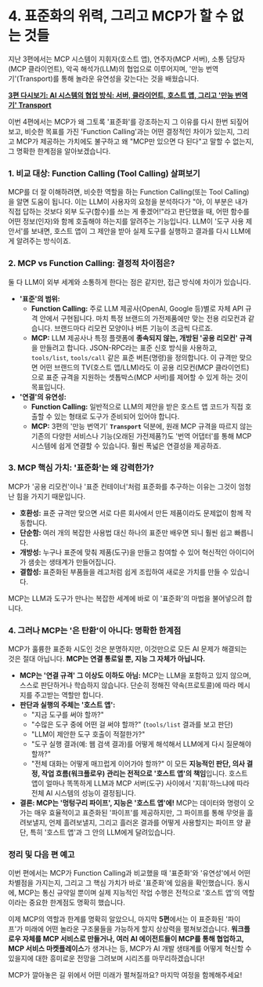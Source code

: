# 4. 표준화의 위력, 그리고 MCP가 할 수 없는 것들

지난 3편에서는 MCP 시스템이 지휘자(호스트 앱), 연주자(MCP 서버), 소통 담당자(MCP 클라이언트), 악곡 해석가(LLM)의 협업으로 이루어지며, '만능 번역기'(Transport)를 통해 놀라운 유연성을 갖는다는 것을 배웠습니다.

**[3편 다시보기: AI 시스템의 협업 방식: 서버, 클라이언트, 호스트 앱, 그리고 '만능 번역기' Transport](part3.md)**

이번 4편에서는 MCP가 왜 그토록 '표준화'를 강조하는지 그 이유를 다시 한번 되짚어보고, 비슷한 목표를 가진 'Function Calling'과는 어떤 결정적인 차이가 있는지, 그리고 MCP가 제공하는 가치에도 불구하고 왜 "MCP만 있으면 다 된다"고 말할 수 없는지, 그 명확한 한계점을 알아보겠습니다.

### 1. 비교 대상: Function Calling (Tool Calling) 살펴보기

MCP를 더 잘 이해하려면, 비슷한 역할을 하는 Function Calling(또는 Tool Calling)을 알면 도움이 됩니다. 이는 LLM이 사용자의 요청을 분석하다가 "아, 이 부분은 내가 직접 답하는 것보다 외부 도구(함수)를 쓰는 게 좋겠어!"라고 판단했을 때, 어떤 함수를 어떤 정보(인자)와 함께 호출해야 하는지를 알려주는 기능입니다. LLM이 '도구 사용 제안서'를 보내면, 호스트 앱이 그 제안을 받아 실제 도구를 실행하고 결과를 다시 LLM에게 알려주는 방식이죠.

### 2. MCP vs Function Calling: 결정적 차이점은?

둘 다 LLM이 외부 세계와 소통하게 한다는 점은 같지만, 접근 방식에 차이가 있습니다.

* **'표준'의 범위:**
    * **Function Calling:** 주로 LLM 제공사(OpenAI, Google 등)별로 자체 API 규격 안에서 구현됩니다. 마치 특정 브랜드의 가전제품에만 맞는 전용 리모컨과 같습니다. 브랜드마다 리모컨 모양이나 버튼 기능이 조금씩 다르죠.
    * **MCP:** LLM 제공사나 특정 플랫폼에 **종속되지 않는, 개방된 '공용 리모컨' 규격**을 만들려고 합니다. JSON-RPC라는 표준 신호 방식을 사용하고, `tools/list`, `tools/call` 같은 표준 버튼(명령)을 정의합니다. 이 규격만 맞으면 어떤 브랜드의 TV(호스트 앱/LLM)라도 이 공용 리모컨(MCP 클라이언트)으로 표준 규격을 지원하는 셋톱박스(MCP 서버)를 제어할 수 있게 하는 것이 목표입니다.
* **'연결'의 유연성:**
    * **Function Calling:** 일반적으로 LLM의 제안을 받은 호스트 앱 코드가 직접 호출할 수 있는 형태로 도구가 준비되어 있어야 합니다.
    * **MCP:** 3편의 '만능 번역기' **`Transport`** 덕분에, 원래 MCP 규격을 따르지 않는 기존의 다양한 서비스나 기능(오래된 가전제품?)도 '번역 어댑터'를 통해 MCP 시스템에 쉽게 연결할 수 있습니다. 훨씬 폭넓은 연결성을 제공하죠.

### 3. MCP 핵심 가치: '표준화'는 왜 강력한가?

MCP가 '공용 리모컨'이나 '표준 컨테이너'처럼 표준화를 추구하는 이유는 그것이 엄청난 힘을 가지기 때문입니다.

* **호환성:** 표준 규격만 맞으면 서로 다른 회사에서 만든 제품이라도 문제없이 함께 작동합니다.
* **단순함:** 여러 개의 복잡한 사용법 대신 하나의 표준만 배우면 되니 훨씬 쉽고 빠릅니다.
* **개방성:** 누구나 표준에 맞춰 제품(도구)을 만들고 참여할 수 있어 혁신적인 아이디어가 샘솟는 생태계가 만들어집니다.
* **결합성:** 표준화된 부품들을 레고처럼 쉽게 조립하여 새로운 가치를 만들 수 있습니다.

MCP는 LLM과 도구가 만나는 복잡한 세계에 바로 이 '표준화'의 마법을 불어넣으려 합니다.

### 4. 그러나 MCP는 '은 탄환'이 아니다: 명확한 한계점

MCP가 훌륭한 표준화 시도인 것은 분명하지만, 이것만으로 모든 AI 문제가 해결되는 것은 절대 아닙니다. **MCP는 연결 통로일 뿐, 지능 그 자체가 아닙니다.**

* **MCP는 '연결 규격' 그 이상도 이하도 아님:** MCP는 LLM을 포함하고 있지 않으며, 스스로 판단하거나 학습하지 않습니다. 단순히 정해진 약속(프로토콜)에 따라 메시지를 주고받는 역할만 합니다.
* **판단과 실행의 주체는 '호스트 앱':**
    * "지금 도구를 써야 할까?"
    * "수많은 도구 중에 어떤 걸 써야 할까?" (`tools/list` 결과를 보고 판단)
    * "LLM이 제안한 도구 호출이 적절한가?"
    * "도구 실행 결과(예: 웹 검색 결과)를 어떻게 해석해서 LLM에게 다시 질문해야 할까?"
    * "전체 대화는 어떻게 매끄럽게 이어가야 할까?"
    이 모든 **지능적인 판단, 의사 결정, 작업 흐름(워크플로우) 관리는 전적으로 '호스트 앱'의 책임**입니다. 호스트 앱이 얼마나 똑똑하게 LLM과 MCP 서버(도구) 사이에서 '지휘'하느냐에 따라 전체 AI 시스템의 성능이 결정됩니다.
* **결론: MCP는 '멍텅구리 파이프', 지능은 '호스트 앱'에!** MCP는 데이터와 명령이 오가는 매우 효율적이고 표준화된 '파이프'를 제공하지만, 그 파이프를 통해 무엇을 흘려보낼지, 언제 흘려보낼지, 그리고 흘러온 결과를 어떻게 사용할지는 파이프 양 끝단, 특히 '호스트 앱'과 그 안의 LLM에게 달려있습니다.

### 정리 및 다음 편 예고

이번 편에서는 MCP가 Function Calling과 비교했을 때 '표준화'와 '유연성'에서 어떤 차별점을 가지는지, 그리고 그 핵심 가치가 바로 '표준화'에 있음을 확인했습니다. 동시에, MCP는 통신 규약일 뿐이며 실제 지능적인 작업 수행은 전적으로 '호스트 앱'의 역할이라는 중요한 한계점도 명확히 했습니다.

이제 MCP의 역할과 한계를 명확히 알았으니, 마지막 **5편**에서는 이 표준화된 '파이프'가 미래에 어떤 놀라운 구조물들을 가능하게 할지 상상력을 펼쳐보겠습니다. **워크플로우 자체를 MCP 서비스로 만들거나, 여러 AI 에이전트들이 MCP를 통해 협업하고, MCP 서비스 마켓플레이스**가 생겨나는 등, MCP가 AI 개발 생태계를 어떻게 혁신할 수 있을지에 대한 흥미로운 전망을 그려보며 시리즈를 마무리하겠습니다!

MCP가 깔아놓은 길 위에서 어떤 미래가 펼쳐질까요? 마지막 여정을 함께해주세요! 